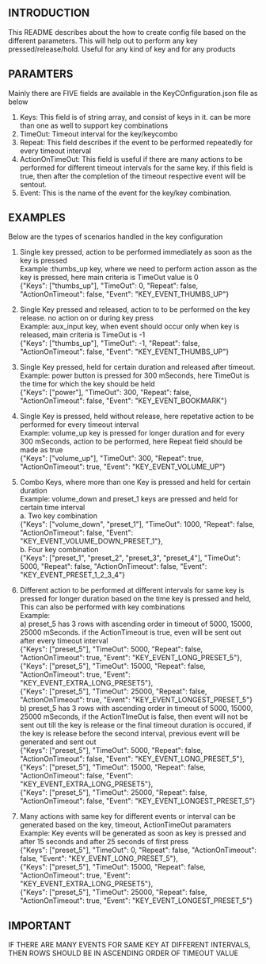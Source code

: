 INTRODUCTION
------------------------------------------------------------
This README describes about the how to create config file based on the different parameters.
This will help out to perform any key pressed/release/hold. Useful for any kind of key and for any products

PARAMTERS
------------------------------------------------------------
Mainly there are FIVE fields are available in the KeyCOnfiguration.json file as below
1. Keys: This field is of string array, and consist of keys in it. can be more than one as well to support key combinations
2. TimeOut: Timeout interval for the key/keycombo
3. Repeat: This field describes if the event to be performed repeatedly for every timeout interval
4. ActionOnTimeOut: This field is useful if there are many actions to be performed for different timeout intervals for the same key.
        if this field is true, then after the completion of the timeout respective event will be sentout.
5. Event: This is the name of the event for the key/key combination.


EXAMPLES
------------------------------------------------------------
Below are the types of scenarios handled in the key configuration

1. Single key pressed, action to be performed immediately as soon as the key is pressed<br />
    Example :thumbs_up key, where we need to perform action asson as the key is pressed, here main criteria is TimeOut value is 0<br />
        {"Keys": ["thumbs_up"],  "TimeOut": 0,      "Repeat": false,    "ActionOnTimeout": false,    "Event": "KEY_EVENT_THUMBS_UP"}<br />

2. Single Key pressed and released, action to to be performed on the key release. no action on or during key press<br />
    Example: aux_input key, when event should occur only when key is released, main criteria is TimeOut is -1<br />
        {"Keys": ["thumbs_up"],  "TimeOut": -1,      "Repeat": false,    "ActionOnTimeout": false,    "Event": "KEY_EVENT_THUMBS_UP"}<br />

3. Single Key pressed, held for certain duration and released after timeout.<br />
    Example: power button is pressed for 300 mSeconds, here TimeOut is the time for which the key should be held<br />
        {"Keys": ["power"],   "TimeOut": 300,      "Repeat": false,    "ActionOnTimeout": false,    "Event": "KEY_EVENT_BOOKMARK"}<br />

4. Single Key is pressed, held without release, here repetative action to be performed for every timeout interval<br />
    Example: volume_up key is pressed for longer duration and for every 300 mSeconds, action to be performed, here Repeat field should be made as true<br />
        {"Keys": ["volume_up"],  "TimeOut": 300,      "Repeat": true,     "ActionOnTimeout": true,     "Event": "KEY_EVENT_VOLUME_UP"}<br />

5. Combo Keys, where more than one Key is pressed and held for certain duration<br />
    Example: volume_down and preset_1 keys are pressed and held for certain time interval<br />
    a. Two key combination<br />
        {"Keys": ["volume_down", "preset_1"],  "TimeOut": 1000,  "Repeat": false,    "ActionOnTimeout": false,    "Event": "KEY_EVENT_VOLUME_DOWN_PRESET_1"},<br />
    b. Four key combination<br />
        {"Keys": ["preset_1", "preset_2", "preset_3", "preset_4"],  "TimeOut": 5000,     "Repeat": false,    "ActionOnTimeout": false,    "Event": "KEY_EVENT_PRESET_1_2_3_4"}<br />

6. Different action to be performed at different intervals for same key is pressed for longer duration based on the time key is pressed and held,
    This can also be performed with key combinations<br />
    Example:<br />
        a) preset_5 has 3 rows with ascending order in timeout of 5000, 15000, 25000 mSeconds. if the ActionTimeout is true, even will be sent out after every timeout interval<br />
            {"Keys": ["preset_5"],  "TimeOut": 5000,     "Repeat": false,    "ActionOnTimeout": true,     "Event": "KEY_EVENT_LONG_PRESET_5"},<br />
            {"Keys": ["preset_5"],  "TimeOut": 15000,    "Repeat": false,    "ActionOnTimeout": true,     "Event": "KEY_EVENT_EXTRA_LONG_PRESET5"},<br />
            {"Keys": ["preset_5"],  "TimeOut": 25000,    "Repeat": false,    "ActionOnTimeout": true,     "Event": "KEY_EVENT_LONGEST_PRESET_5"}<br />
        b) preset_5 has 3 rows with ascending order in timeout of 5000, 15000, 25000 mSeconds, if the ActionTImeOut is false, then event will not be sent out till
            the key is release or the final timeout duration is occured, if the key is release before the  second interval, previous event will be generated and sent out<br />
            {"Keys": ["preset_5"],  "TimeOut": 5000,     "Repeat": false,    "ActionOnTimeout": false,     "Event": "KEY_EVENT_LONG_PRESET_5"},<br />
            {"Keys": ["preset_5"],  "TimeOut": 15000,    "Repeat": false,    "ActionOnTimeout": false,     "Event": "KEY_EVENT_EXTRA_LONG_PRESET5"},<br />
            {"Keys": ["preset_5"],  "TimeOut": 25000,    "Repeat": false,    "ActionOnTimeout": false,     "Event": "KEY_EVENT_LONGEST_PRESET_5"}<br />

7. Many actions with same key for different events or interval can be generated based on the key, timeout, ActionTimeOut paramaters<br />
    Example: Key events will be generated as soon as key is pressed and after 15 seconds and after 25 seconds of first press<br />
        {"Keys": ["preset_5"],  "TimeOut": 0,        "Repeat": false,    "ActionOnTimeout": false,     "Event": "KEY_EVENT_LONG_PRESET_5"},<br />
        {"Keys": ["preset_5"],  "TimeOut": 15000,    "Repeat": false,    "ActionOnTimeout": true,     "Event": "KEY_EVENT_EXTRA_LONG_PRESET5"},<br />
        {"Keys": ["preset_5"],  "TimeOut": 25000,    "Repeat": false,    "ActionOnTimeout": true,     "Event": "KEY_EVENT_LONGEST_PRESET_5"}<br />


IMPORTANT
------------------------------------------------------------
IF THERE ARE MANY EVENTS FOR SAME KEY AT DIFFERENT INTERVALS, THEN ROWS SHOULD BE IN ASCENDING ORDER OF TIMEOUT VALUE

